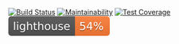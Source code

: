 [![Build Status](https://travis-ci.org/CryptoMinerWorld/auction.svg?branch=master)](https://travis-ci.org/CryptoMinerWorld/auction) [![Maintainability](https://api.codeclimate.com/v1/badges/7ec2f57cecfec0b2ae4c/maintainability)](https://codeclimate.com/github/CryptoMinerWorld/auction/maintainability) [![Test Coverage](https://api.codeclimate.com/v1/badges/7ec2f57cecfec0b2ae4c/test_coverage)](https://codeclimate.com/github/CryptoMinerWorld/auction/test_coverage) ![Averaged Lighthouse score](./lighthouse.svg)